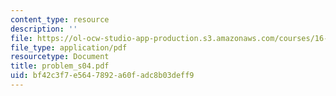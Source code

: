 ```yaml
---
content_type: resource
description: ''
file: https://ol-ocw-studio-app-production.s3.amazonaws.com/courses/16-01-unified-engineering-i-ii-iii-iv-fall-2005-spring-2006/bf42c3f7e5647892a60fadc8b03deff9_problem_s04.pdf
file_type: application/pdf
resourcetype: Document
title: problem_s04.pdf
uid: bf42c3f7-e564-7892-a60f-adc8b03deff9
---
```

